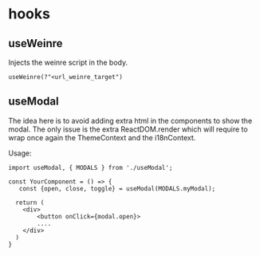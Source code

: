 hooks
=====

useWeinre
-----
Injects the weinre script in the body.

```
useWeinre(?"<url_weinre_target")
```

useModal
-----
The idea here is to avoid adding extra html in the components to show the modal.
The only issue is the extra ReactDOM.render which will require to wrap once again the ThemeContext and the i18nContext.


Usage:
```
import useModal, { MODALS } from './useModal';

const YourComponent = () => {
   const {open, close, toggle} = useModal(MODALS.myModal);

  return (
    <div>
        <button onClick={modal.open}>
        ....
    </div>
  )
}

```

